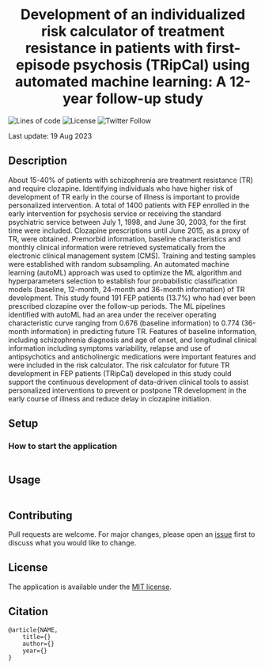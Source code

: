 <div align="center">
<!-- Title -->

# Development of an individualized risk calculator of treatment resistance in patients with first-episode psychosis (TRipCal) using automated machine learning: A 12-year follow-up study

<div align="left">
<!-- Badges -->

![Lines of code](https://img.shields.io/tokei/lines/github.com/kamione/clozapineuse_prediction)
![License](https://img.shields.io/github/license/kamione/clozapineuse_prediction)
![Twitter Follow](https://img.shields.io/twitter/follow/tywong_one)

Last update: 19 Aug 2023

<!-- Description -->

## Description
About 15-40% of patients with schizophrenia are treatment resistance (TR) and require clozapine. Identifying individuals who have higher risk of development of TR early in the course of illness is important to provide personalized intervention.  A total of 1400 patients with FEP enrolled in the early intervention for psychosis service or receiving the standard psychiatric service between July 1, 1998, and June 30, 2003, for the first time were included. Clozapine prescriptions until June 2015, as a proxy of TR, were obtained. Premorbid information, baseline characteristics and monthly clinical information were retrieved systematically from the electronic clinical management system (CMS). Training and testing samples were established with random subsampling. An automated machine learning (autoML) approach was used to optimize the ML algorithm and hyperparameters selection to establish four probabilistic classification models (baseline, 12-month, 24-month and 36-month information) of TR development. This study found 191 FEP patients (13.7%) who had ever been prescribed clozapine over the follow-up periods. The ML pipelines identified with autoML had an area under the receiver operating characteristic curve ranging from 0.676 (baseline information) to 0.774 (36-month information) in predicting future TR. Features of baseline information, including schizophrenia diagnosis and age of onset, and longitudinal clinical information including symptoms variability, relapse and use of antipsychotics and anticholinergic medications were important features and were included in the risk calculator. The risk calculator for future TR development in FEP patients (TRipCal) developed in this study could support the continuous development of data-driven clinical tools to assist personalized interventions to prevent or postpone TR development in the early course of illness and reduce delay in clozapine initiation.


<!-- Setup -->

## Setup

### How to start the application

```{bash}

```

<!-- Usage -->

## Usage

```{bash}

```

<!-- Contributing -->

## Contributing

Pull requests are welcome. For major changes, please open an [issue](https://github.com/kamione/clozapineuse_prediction/issues) first to discuss what you would like to change.

<!-- License -->

## License

The application is available under the [MIT license](https://github.com/kamione/clozapineuse_prediction/blob/main/LICENSE).

<!-- Citation -->

## Citation

```{bibtex}
@article{NAME,
    title={}
    author={}
    year={}
}
```